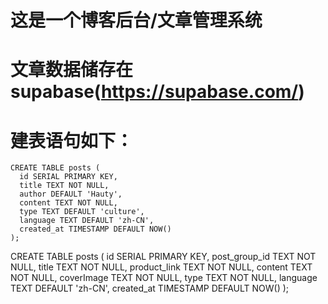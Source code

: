 # 这是一个博客后台/文章管理系统
# 文章数据储存在supabase(https://supabase.com/)
# 建表语句如下：
```
CREATE TABLE posts (
  id SERIAL PRIMARY KEY,
  title TEXT NOT NULL,
  author DEFAULT 'Hauty',
  content TEXT NOT NULL,
  type TEXT DEFAULT 'culture',
  language TEXT DEFAULT 'zh-CN',
  created_at TIMESTAMP DEFAULT NOW()
);
```

CREATE TABLE posts (
  id SERIAL PRIMARY KEY,
  post_group_id TEXT NOT NULL,
  title TEXT NOT NULL,
  product_link TEXT NOT NULL,
  content TEXT NOT NULL,
  coverImage TEXT NOT NULL,
  type TEXT NOT NULL,
  language TEXT DEFAULT 'zh-CN',
  created_at TIMESTAMP DEFAULT NOW()
);